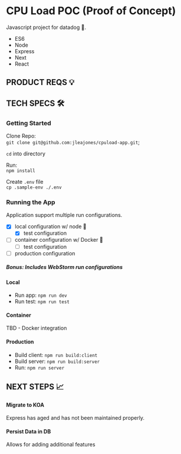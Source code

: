 # CPU Load POC (Proof of Concept)
Javascript project for datadog 🐶.
- ES6
- Node
- Express
- Next
- React

## PRODUCT REQS 💡


## TECH SPECS 🛠
### Getting Started
Clone Repo:<br />
`git clone git@github.com:jleajones/cpuload-app.git`;

`cd` into directory<br />

Run:<br />
`npm install`

Create `.env` file<br />
`cp .sample-env ./.env`


### Running the App
Application support multiple run configurations.
- [x] local configuration w/ node 💚
    - [x] test configuration
- [ ] container configuration w/ Docker 🐳
    - [ ] test configuration
- [ ] production configuration

##### Bonus: Includes WebStorm run configurations

#### Local
- Run app:
`npm run dev`
- Run test:
`npm run test`

#### Container
TBD - Docker integration

#### Production
- Build client:
`npm run build:client`
- Build server:
`npm run build:server`
- Run:
`npm run server`

## NEXT STEPS 📈
#### Migrate to KOA
Express has aged and has not been maintained properly.
#### Persist Data in DB
Allows for adding additional features

